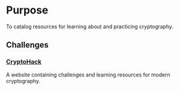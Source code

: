 # Purpose
To catalog resources for learning about and practicing cryptography.

## Challenges

### [CryptoHack](https://cryptohack.org/)
A website containing challenges and learning resources for modern cryptography.

